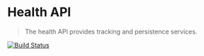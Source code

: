 # Health API

> The health API provides tracking and persistence services.

[![Build Status](https://jenkins.dovigo.org/buildStatus/icon?job=health-api)](https://jenkins.dovigo.org/job/health-api/)
